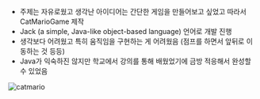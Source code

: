 + 주제는 자유로웠고 생각난 아이디어는 간단한 게임을 만들어보고 싶었고 따라서 CatMarioGame 제작
+ Jack (a simple, Java-like object-based language) 언어로 개발 진행
+ 생각보다 어려웠고 특히 움직임을 구현하는 게 어려웠음 (점프를 하면서 앞뒤로 이동하는 것 등등)
+ Java가 익숙하진 않지만 학교에서 강의를 통해 배웠었기에 금방 적응해서 완성할 수 있었음
  
![catmario](https://github.com/ind2x/redcat_junior/assets/52172169/1f518003-006c-4f45-98d5-0c6babb81bc7)
